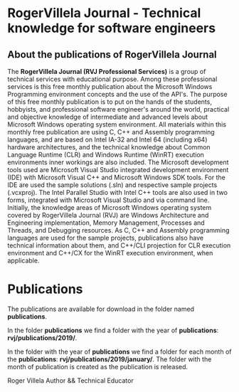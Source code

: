 # RogerVillela Journal - Technical knowledge for software engineers

## About the publications of RogerVillela Journal

The **RogerVillela Journal (RVJ Professional Services)** is a group of technical services with educational purpose. Among these professional services is this free monthly publication about the Microsoft Windows Programming environment concepts and the use of the API's. The purpose of this free monthly publication is to put on the hands of the students, hobbyists, and professional software engineer's around the world, practical and objective knowledge of intermediate and advanced levels about Microsoft Windows operating system environment. All materials within this monthly free publication are using C, C++ and Assembly programming languages, and are based on Intel IA-32 and Intel 64 (including x64) hardware architectures, and the technical knowledge about Common Language Runtime (CLR) and Windows Runtime (WinRT) execution environments inner workings are also included. The Microsoft development tools used are Microsoft Visual Studio integrated development environment (IDE) with Microsoft Visual C++ and Microsoft Windows SDK tools. For the IDE are used the sample solutions (.sln) and respective sample projects (.vcxproj). The Intel Parallel Studio with Intel C++ tools are also used in two forms, integrated with Microsoft Visual Studio and via command line. Initially, the knowledge areas of Microsoft Windows operating system covered by RogerVillela Journal (RVJ) are Windows Architecture and Engineering implementation, Memory Management, Processes and Threads, and Debugging resources. As C, C++ and Assembly programming languages are used for the sample projects, publications also have technical information about them, and C++/CLI projection for CLR execution environment and C++/CX for the WinRT execution environment, when applicable.

# Publications

The publications are available for download in the folder named **publications**.

In the folder **publications** we find a folder with the year of **publications**: **rvj/publications/2019/**.

In the folder with the year of **publications** we find a folder for each month of the **publications**: **rvj/publications/2019/january/**. The folder with the month of publication is created as the publication is released.


Roger Villela
Author && Technical Educator
